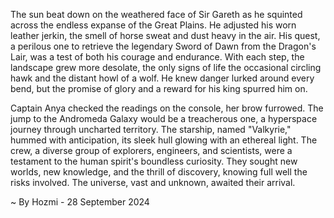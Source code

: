 
The sun beat down on the weathered face of Sir Gareth as he squinted across the endless expanse of the Great Plains. He adjusted his worn leather jerkin, the smell of horse sweat and dust heavy in the air.  His quest, a perilous one to retrieve the legendary Sword of Dawn from the Dragon's Lair, was a test of both his courage and endurance. With each step, the landscape grew more desolate, the only signs of life the occasional circling hawk and the distant howl of a wolf.  He knew danger lurked around every bend, but the promise of glory and a reward for his king spurred him on.

Captain Anya checked the readings on the console, her brow furrowed.  The jump to the Andromeda Galaxy would be a treacherous one, a hyperspace journey through uncharted territory.  The starship, named "Valkyrie," hummed with anticipation, its sleek hull glowing with an ethereal light.  The crew, a diverse group of explorers, engineers, and scientists, were a testament to the human spirit's boundless curiosity.  They sought new worlds, new knowledge, and the thrill of discovery, knowing full well the risks involved.  The universe, vast and unknown, awaited their arrival. 

~ By Hozmi - 28 September 2024
